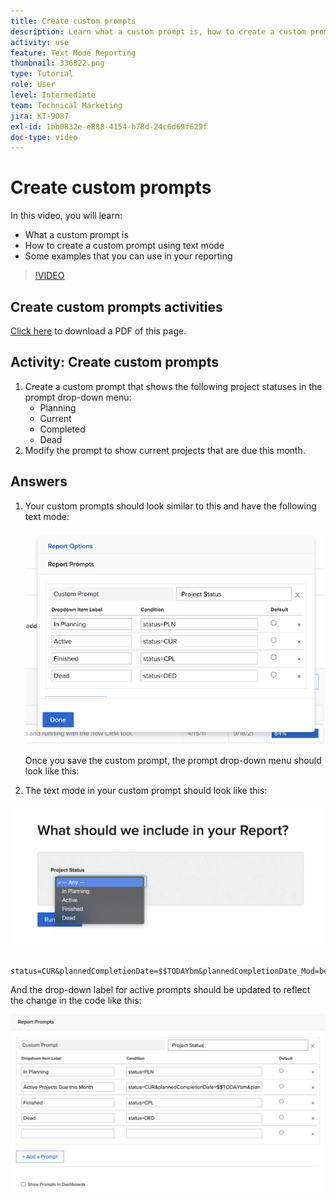```yaml
---
title: Create custom prompts
description: Learn what a custom prompt is, how to create a custom prompt using text mode, and some examples that you can use in reporting in Workfront.
activity: use
feature: Text Mode Reporting
thumbnail: 336822.png
type: Tutorial
role: User
level: Intermediate
team: Technical Marketing
jira: KT-9087
exl-id: 1bb0832e-e888-4154-b78d-24c6d69f629f
doc-type: video
---
```

# Create custom prompts

In this video, you will learn:

* What a custom prompt is  
* How to create a custom prompt using text mode  
* Some examples that you can use in your reporting 

>[!VIDEO](https://video.tv.adobe.com/v/336822/?quality=12&learn=on)

## Create custom prompts activities

[Click here](/help/assets/create-custom-prompts-activities.pdf) to download a PDF of this page.

## Activity: Create custom prompts

1. Create a custom prompt that shows the following project statuses in the prompt drop-down menu:
   * Planning 
   * Current 
   * Completed 
   * Dead 
1. Modify the prompt to show current projects that are due this month. 
 
## Answers 

1. Your custom prompts should look similar to this and have the following text mode: 

   ![An image of the screen to create a new filter in text mode](assets/cp-01.png)

   Once you save the custom prompt, the prompt drop-down menu should look like this: 

1.  The text mode in your custom prompt should look like this: 

   ![An image of the screen to create a new filter in text mode](assets/cp-02.png)

```
   status=CUR&plannedCompletionDate=$$TODAYbm&plannedCompletionDate_Mod=between&plannedCompletionDate_Range=$$TODAYem 
```

   And the drop-down label for active prompts should be updated to reflect the change in the code like this: 

   ![An image of the screen to create a new filter in text mode](assets/cp-02a.png)
